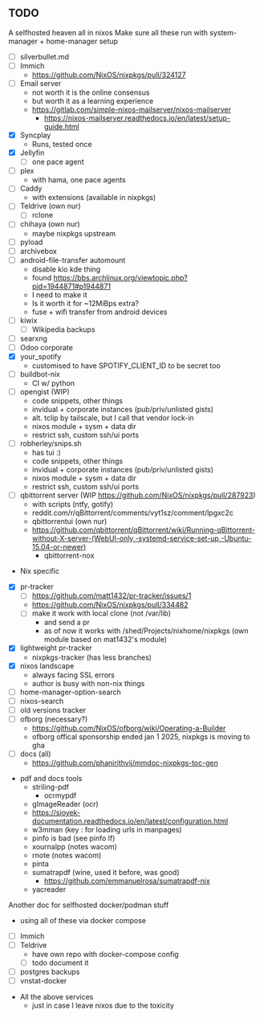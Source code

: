 ## TODO

A selfhosted heaven all in nixos
Make sure all these run with system-manager + home-manager setup

- [ ] silverbullet.md
- [ ] Immich
  - https://github.com/NixOS/nixpkgs/pull/324127
- [ ] Email server
  - not worth it is the online consensus
  - but worth it as a learning experience
  - https://gitlab.com/simple-nixos-mailserver/nixos-mailserver
    - https://nixos-mailserver.readthedocs.io/en/latest/setup-guide.html
- [x] Syncplay
  - Runs, tested once
- [x] Jellyfin
  - [ ] one pace agent
- [ ] plex
  - with hama, one pace agents
- [ ] Caddy
  - with extensions (available in nixpkgs)
- [ ] Teldrive (own nur)
  - [ ] rclone
- [ ] chihaya (own nur)
  - maybe nixpkgs upstream
- [ ] pyload
- [ ] archivebox
- [ ] android-file-transfer automount
  - disable kio kde thing
  - found https://bbs.archlinux.org/viewtopic.php?pid=1944871#p1944871
  - I need to make it
  - Is it worth it for ~12MiBps extra?
  - fuse + wifi transfer from android devices
- [ ] kiwix
  - [ ] Wikipedia backups
- [ ] searxng
- [ ] Odoo corporate
- [x] your_spotify
  - customised to have SPOTIFY_CLIENT_ID to be secret too
- [ ] buildbot-nix
  - CI w/ python
- [ ] opengist (WIP)
  - code snippets, other things
  - invidual + corporate instances (pub/priv/unlisted gists)
  - alt. tclip by tailscale, but I call that vendor lock-in
  - nixos module + sysm + data dir
  - restrict ssh, custom ssh/ui ports
- [ ] robherley/snips.sh
  - has tui :)
  - code snippets, other things
  - invidual + corporate instances (pub/priv/unlisted gists)
  - nixos module + sysm + data dir
  - restrict ssh, custom ssh/ui ports
- [ ] qbittorrent server (WIP https://github.com/NixOS/nixpkgs/pull/287923)
  - with scripts (ntfy, gotify)
  - reddit.com/r/qBittorrent/comments/vyt1sz/comment/lpgxc2c
  - qbittorrentui (own nur)
  - https://github.com/qbittorrent/qBittorrent/wiki/Running-qBittorrent-without-X-server-(WebUI-only,-systemd-service-set-up,-Ubuntu-15.04-or-newer)
    - qbittorrent-nox

- Nix specific
- [x] pr-tracker
  - [ ] https://github.com/matt1432/pr-tracker/issues/1
  - https://github.com/NixOS/nixpkgs/pull/334482
  - [ ] make it work with local clone (not /var/lib)
    - and send a pr
    - as of now it works with /shed/Projects/nixhome/nixpkgs (own module based on mat1432's module)
- [x] lightweight pr-tracker
  - nixpkgs-tracker (has less branches)
- [x] nixos landscape
  - always facing SSL errors
  - author is busy with non-nix things
- [ ] home-manager-option-search
- [ ] nixos-search
- [ ] old versions tracker
- [ ] ofborg (necessary?)
  - https://github.com/NixOS/ofborg/wiki/Operating-a-Builder
  - ofborg offical sponsorship ended jan 1 2025, nixpkgs is moving to gha
- [ ] docs (all)
  - https://github.com/phanirithvij/mmdoc-nixpkgs-toc-gen

- pdf and docs tools
  - striling-pdf
    - ocrmypdf
  - gImageReader (ocr)
  - https://sioyek-documentation.readthedocs.io/en/latest/configuration.html
  - w3mman (key : for loading urls in manpages)
  - pinfo is bad (see pinfo lf)
  - xournalpp (notes wacom)
  - rnote (notes wacom)
  - pinta
  - sumatrapdf (wine, used it before, was good)
    - https://github.com/emmanuelrosa/sumatrapdf-nix
  - yacreader

Another doc for selfhosted docker/podman stuff

- using all of these via docker compose
- [ ] Immich
- [ ] Teldrive
  - have own repo with docker-compose config
  - [ ] todo document it
- [ ] postgres backups
- [ ] vnstat-docker

- All the above services
  - just in case I leave nixos due to the toxicity
